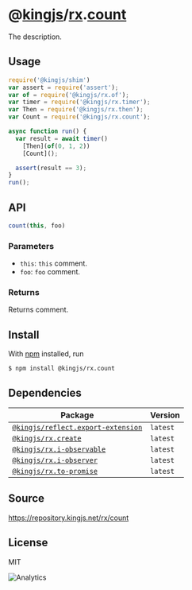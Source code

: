 # @[kingjs][@kingjs]/[rx][ns0].[count][ns1]
The description.
## Usage
```js
require('@kingjs/shim')
var assert = require('assert');
var of = require('@kingjs/rx.of');
var timer = require('@kingjs/rx.timer');
var Then = require('@kingjs/rx.then');
var Count = require('@kingjs/rx.count');

async function run() {
  var result = await timer()
    [Then](of(0, 1, 2))
    [Count]();

  assert(result == 3);
}
run();
```

## API
```ts
count(this, foo)
```

### Parameters
- `this`: `this` comment.
- `foo`: `foo` comment.
### Returns
Returns comment.


## Install
With [npm](https://npmjs.org/) installed, run
```
$ npm install @kingjs/rx.count
```
## Dependencies
|Package|Version|
|---|---|
|[`@kingjs/reflect.export-extension`](https://www.npmjs.com/package/@kingjs/reflect.export-extension)|`latest`|
|[`@kingjs/rx.create`](https://www.npmjs.com/package/@kingjs/rx.create)|`latest`|
|[`@kingjs/rx.i-observable`](https://www.npmjs.com/package/@kingjs/rx.i-observable)|`latest`|
|[`@kingjs/rx.i-observer`](https://www.npmjs.com/package/@kingjs/rx.i-observer)|`latest`|
|[`@kingjs/rx.to-promise`](https://www.npmjs.com/package/@kingjs/rx.to-promise)|`latest`|
## Source
https://repository.kingjs.net/rx/count
## License
MIT

![Analytics](https://analytics.kingjs.net/rx/count)

[@kingjs]: https://www.npmjs.com/package/kingjs
[ns0]: https://www.npmjs.com/package/@kingjs/rx
[ns1]: https://www.npmjs.com/package/@kingjs/rx.count
